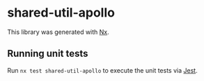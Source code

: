 # shared-util-apollo

This library was generated with [Nx](https://nx.dev).

## Running unit tests

Run `nx test shared-util-apollo` to execute the unit tests via [Jest](https://jestjs.io).
